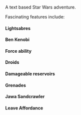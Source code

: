 A text based Star Wars adventure. 

Fascinating features include:

#### Lightsabres

#### Ben Kenobi

#### Force ability

#### Droids

#### Damageable reservoirs

#### Grenades

#### Jawa Sandcrawler

#### Leave Affordance
